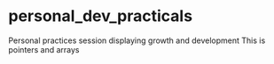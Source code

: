 # personal_dev_practicals
Personal practices session displaying growth and development
This is pointers and arrays
